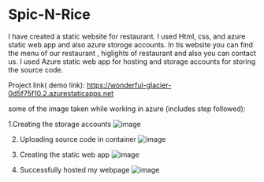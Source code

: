 # Spic-N-Rice
I have created a static website for restaurant. I used Html, css, and azure static web app and also azure storoge accounts.
In tis website you can find the menu of our restaurant , higlights of restaurant and also you can contact us.
I used Azure static web app for hosting and storage accounts for storing the source code.

Project link( demo link): https://wonderful-glacier-0d5f75f10.2.azurestaticapps.net

some of the image taken while working in azure (includes step followed):

1.Creating the storage accounts
![image](https://user-images.githubusercontent.com/118538571/202766883-d6f80ea5-b7c7-4558-8ed8-b68fd7067097.png)

2. Uploading source code in container
![image](https://user-images.githubusercontent.com/118538571/202767626-f0ffaf41-ae44-43b5-83f3-252d2dd00fbe.png)

3. Creating the static web app
![image](https://user-images.githubusercontent.com/118538571/202767709-b922451b-4724-4007-a3e6-ba7a2680bf77.png)

4. Successfully hosted my webpage
![image](https://user-images.githubusercontent.com/118538571/202767839-723e1c5f-4192-421e-893a-b3e380047647.png)
